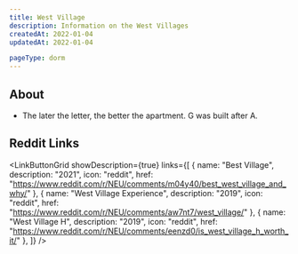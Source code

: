 ```yaml
---
title: West Village
description: Information on the West Villages
createdAt: 2022-01-04
updatedAt: 2022-01-04

pageType: dorm
---
```


## About

- The later the letter, the better the apartment. G was built after A.

## Reddit Links

<LinkButtonGrid showDescription={true} links={[
{
name: "Best Village",
description: "2021",
icon: "reddit",
href: "https://www.reddit.com/r/NEU/comments/m04y40/best_west_village_and_why/"
},
{
name: "West Village Experience",
description: "2019",
icon: "reddit",
href: "https://www.reddit.com/r/NEU/comments/aw7nt7/west_village/"
},
{
name: "West Village H",
description: "2019",
icon: "reddit",
href: "https://www.reddit.com/r/NEU/comments/eenzd0/is_west_village_h_worth_it/"
},
]} />
